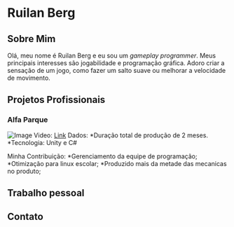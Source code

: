 # Ruilan Berg
## Sobre Mim
Olá, meu nome é Ruilan Berg e eu sou um _gameplay programmer_. Meus principais interesses são jogabilidade e programação gráfica. Adoro criar a sensação de um jogo, como fazer um salto suave ou melhorar a velocidade de movimento.

## Projetos Profissionais

### Alfa Parque
![Image](https://i.imgur.com/PoQ7R01.png)  Video: [Link](https://www.youtube.com/watch?v=If9X6rucgv0)
Dados:
*Duração total de produção de 2 meses.
*Tecnologia: Unity e C#

Minha Contribuição:
*Gerenciamento da equipe de programação;
*Otimização para linux escolar;
*Produzido mais da metade das mecanicas no produto;

## Trabalho pessoal



## Contato
